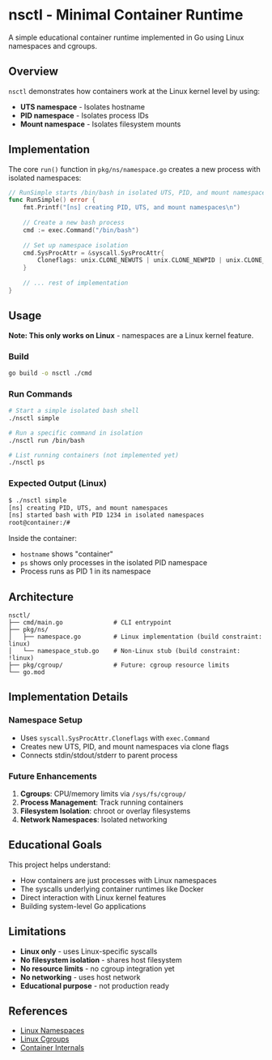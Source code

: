 # nsctl - Minimal Container Runtime

A simple educational container runtime implemented in Go using Linux namespaces and cgroups.

## Overview

`nsctl` demonstrates how containers work at the Linux kernel level by using:
- **UTS namespace** - Isolates hostname
- **PID namespace** - Isolates process IDs  
- **Mount namespace** - Isolates filesystem mounts

## Implementation

The core `run()` function in `pkg/ns/namespace.go` creates a new process with isolated namespaces:

```go
// RunSimple starts /bin/bash in isolated UTS, PID, and mount namespaces
func RunSimple() error {
    fmt.Printf("[ns] creating PID, UTS, and mount namespaces\n")
    
    // Create a new bash process
    cmd := exec.Command("/bin/bash")
    
    // Set up namespace isolation
    cmd.SysProcAttr = &syscall.SysProcAttr{
        Cloneflags: unix.CLONE_NEWUTS | unix.CLONE_NEWPID | unix.CLONE_NEWNS,
    }
    
    // ... rest of implementation
}
```

## Usage

**Note: This only works on Linux** - namespaces are a Linux kernel feature.

### Build
```bash
go build -o nsctl ./cmd
```

### Run Commands

```bash
# Start a simple isolated bash shell
./nsctl simple

# Run a specific command in isolation  
./nsctl run /bin/bash

# List running containers (not implemented yet)
./nsctl ps
```

### Expected Output (Linux)
```bash
$ ./nsctl simple
[ns] creating PID, UTS, and mount namespaces
[ns] started bash with PID 1234 in isolated namespaces
root@container:/# 
```

Inside the container:
- `hostname` shows "container" 
- `ps` shows only processes in the isolated PID namespace
- Process runs as PID 1 in its namespace

## Architecture

```
nsctl/
├── cmd/main.go              # CLI entrypoint
├── pkg/ns/
│   ├── namespace.go         # Linux implementation (build constraint: linux)
│   └── namespace_stub.go    # Non-Linux stub (build constraint: !linux)
├── pkg/cgroup/              # Future: cgroup resource limits
└── go.mod
```

## Implementation Details

### Namespace Setup
- Uses `syscall.SysProcAttr.Cloneflags` with `exec.Command`
- Creates new UTS, PID, and mount namespaces via clone flags
- Connects stdin/stdout/stderr to parent process

### Future Enhancements
1. **Cgroups**: CPU/memory limits via `/sys/fs/cgroup/`
2. **Process Management**: Track running containers
3. **Filesystem Isolation**: chroot or overlay filesystems
4. **Network Namespaces**: Isolated networking

## Educational Goals

This project helps understand:
- How containers are just processes with Linux namespaces
- The syscalls underlying container runtimes like Docker
- Direct interaction with Linux kernel features
- Building system-level Go applications

## Limitations

- **Linux only** - uses Linux-specific syscalls
- **No filesystem isolation** - shares host filesystem  
- **No resource limits** - no cgroup integration yet
- **No networking** - uses host network
- **Educational purpose** - not production ready

## References

- [Linux Namespaces](https://man7.org/linux/man-pages/man7/namespaces.7.html)
- [Linux Cgroups](https://man7.org/linux/man-pages/man7/cgroups.7.html)
- [Container Internals](https://jvns.ca/blog/2016/10/10/what-even-is-a-container/)